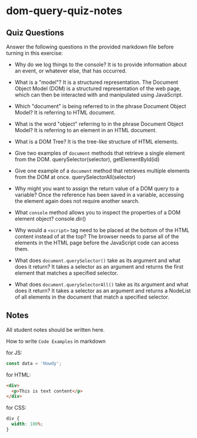 # dom-query-quiz-notes

## Quiz Questions

Answer the following questions in the provided markdown file before turning in this exercise:

- Why do we log things to the console?
  It is to provide information about an event, or whatever else, that has occurred.

- What is a "model"?
  It is a structured representation.
  The Document Object Model (DOM) is a structured representation of the web page, which can then be interacted with and manipulated using JavaScript.

- Which "document" is being referred to in the phrase Document Object Model?
  It is referring to HTML document.

- What is the word "object" referring to in the phrase Document Object Model?
  It is referring to an element in an HTML document.

- What is a DOM Tree?
  It is the tree-like structure of HTML elements.

- Give two examples of `document` methods that retrieve a single element from the DOM.
  querySelector(selector), getElementById(id)

- Give one example of a `document` method that retrieves multiple elements from the DOM at once.
  querySelectorAll(selector)

- Why might you want to assign the return value of a DOM query to a variable?
  Once the reference has been saved in a variable, accessing the element again does not require another search.

- What `console` method allows you to inspect the properties of a DOM element object?
  console.dir()

- Why would a `<script>` tag need to be placed at the bottom of the HTML content instead of at the top?
  The browser needs to parse all of the elements in the HTML page before the JavaScript code can access them.

- What does `document.querySelector()` take as its argument and what does it return?
  It takes a selector as an argument and returns the first element that matches a specified selector.

- What does `document.querySelectorAll()` take as its argument and what does it return?
  It takes a selector as an argument and returns a NodeList of all elements in the document that match a specified selector.

## Notes

All student notes should be written here.

How to write `Code Examples` in markdown

for JS:

```javascript
const data = 'Howdy';
```

for HTML:

```html
<div>
  <p>This is text content</p>
</div>
```

for CSS:

```css
div {
  width: 100%;
}
```
